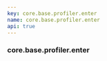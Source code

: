 ```yaml
---
key: core.base.profiler.enter
name: core.base.profiler.enter
api: true
---
```


### core.base.profiler.enter
